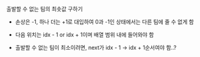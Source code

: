 출발할 수 없는 팀의 최솟값 구하기

- 손상은 -1, 하나 더는 +1로 대입하여 0과 -1인 상태에서는 다른 팀에 줄 수 없게 함

- 다음 위치는 idx - 1 or idx + 1이며 배열 범위 내에 들어와야 함

- 출발할 수 없는 팀이 최소이려면, next가 idx - 1 -> idx + 1순서여야 함..?